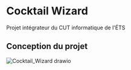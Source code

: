 # Cocktail Wizard
Projet intégrateur du CUT informatique de l'ÉTS

## Conception du projet

![Cocktail_Wizard drawio](https://github.com/Vianpyro/Cocktail_Wizard/assets/10519369/269627b4-c4f9-4f62-89ec-c50ddba85073)
